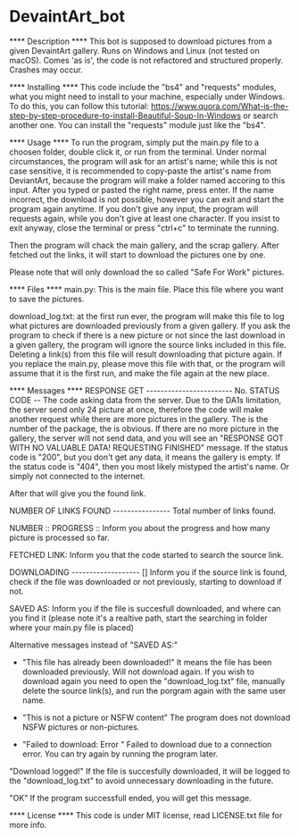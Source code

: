 # DevaintArt_bot


**** Description ****
This bot is supposed to download pictures from a given DevaintArt gallery. Runs on Windows and Linux (not tested on macOS). Comes 'as is', the code is not refactored and structured properly. Crashes may occur.



**** Installing **** 
This code include the "bs4" and "requests" modules, what you might need to install to your machine, especially under Windows.
To do this, you can follow this tutorial: https://www.quora.com/What-is-the-step-by-step-procedure-to-install-Beautiful-Soup-In-Windows or search another one. You can install the "requests" module just like the "bs4".



**** Usage ****
To run the program, simply put the main.py file to a choosen folder, double click it, or run from the terminal. Under normal circumstances, the program will ask for an artist's name; while this is not case sensitive, it is recommended to copy-paste the artist's name from DeviantArt, because the program will make a folder named accoring to this input. After you typed or pasted the right name, press enter. 
If the name incorrect, the download is not possible, however you can exit and start the program again anytime. If you don't give any input, the program will requests again, while you don't give at least one character. If you insist to exit anyway, close the terminal or press "ctrl+c" to terminate the running.

Then the program will chack the main gallery, and the scrap gallery. After fetched out the links, it will start to download the pictures one by one.

Please note that will only download the so called "Safe For Work" pictures.



**** Files ****
main.py: This is the main file. Place this file where you want to save the pictures.

download_log.txt: at the first run ever, the program will make this file to log what pictures are downloaded previously from a given gallery. If you ask the program to check if there is a new picture or not since the last download in a given gallery, the program will ignore the source links included in this file. Deleting a link(s) from this file will result downloading that picture again.
If you replace the main.py, please move this file with that, or the program will assume that it is the first run, and make the file again at the new place.



**** Messages ****
RESPONSE GET ------------------------ No.  <number>
STATUS CODE --  <http status code>
The code asking data from the server. Due to the DA1s limitation, the server send only 24 picture at once, therefore the code will make another request while there are more pictures in the gallery. The <number> is the number of the package, the <http status code> is obvious. 
If there are no more picture in the gallery, the server will not send data, and you will see an "RESPONSE GOT WITH NO VALUABLE DATA! REQUESTING FINISHED" message.
If the status code is "200", but you don't get any data, it means the gallery is empty.
If the status code is "404", then you most likely mistyped the artist's name. Or simply not connected to the internet.

After that will give you the found link.

NUMBER OF LINKS FOUND ---------------- <number>
Total number of links found.

NUMBER :: <number>    PROGRESS :: <percantage>
Inform you about the progress and how many picture is processed so far.

FETCHED LINK:  <link>
Inform you that the code started to search the source link.

DOWNLOADING ------------------- [<link>]
Inform you if the source link is found, check if the file was downloaded or not previously, starting to download if not.

SAVED AS: <filepath and name>
Inform you if the file is succesfull downloaded, and where can you find it (please note it's a realtive path, start the searching in folder where your main.py file is placed)

Alternative messages instead of "SAVED AS:"
  - "This file has already been downloaded!"
    It means the file has been downloaded previously. Will not download again. If you wish to download again you need to open the "download_log.txt" file, manually delete the source link(s), and run the porgram again with the same user name.

  - "This is not a picture or NSFW content"
    The program does not download NSFW pictures or non-pictures.

  - "Failed to download: Error <http status code> "
    Failed to download due to a connection error. You can try again by running the program later.

"Download logged!"
If the file is succesfully downloaded, it will be logged to the "download_log.txt" to avoid unnecessary downloading in the future.

"OK"
If the program successfull ended, you will get this message.



**** License ****
This code is under MIT license, read LICENSE.txt file for more info.




